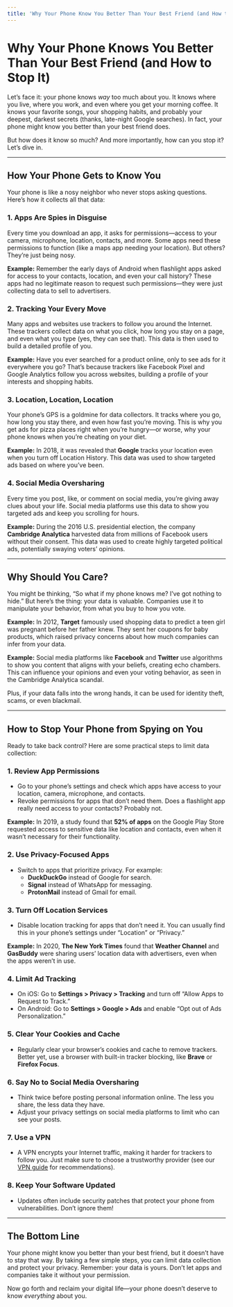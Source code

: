 ```yaml
---
title: 'Why Your Phone Know You Better Than Your Best Friend (and How to Stop It)'
---
```


# Why Your Phone Knows You Better Than Your Best Friend (and How to Stop It)

Let’s face it: your phone knows *way* too much about you. It knows where you live, where you work, and even where you get your morning coffee. It knows your favorite songs, your shopping habits, and probably your deepest, darkest secrets (thanks, late-night Google searches). In fact, your phone might know you better than your best friend does.  

But how does it know so much? And more importantly, how can you stop it? Let’s dive in.

---

## How Your Phone Gets to Know You

Your phone is like a nosy neighbor who never stops asking questions. Here’s how it collects all that data:

### 1. **Apps Are Spies in Disguise**
Every time you download an app, it asks for permissions—access to your camera, microphone, location, contacts, and more. Some apps need these permissions to function (like a maps app needing your location). But others? They’re just being nosy.  

**Example:** Remember the early days of Android when flashlight apps asked for access to your contacts, location, and even your call history? These apps had no legitimate reason to request such permissions—they were just collecting data to sell to advertisers.  

### 2. **Tracking Your Every Move**
Many apps and websites use trackers to follow you around the Internet. These trackers collect data on what you click, how long you stay on a page, and even what you type (yes, they can see that). This data is then used to build a detailed profile of you.  

**Example:** Have you ever searched for a product online, only to see ads for it everywhere you go? That’s because trackers like Facebook Pixel and Google Analytics follow you across websites, building a profile of your interests and shopping habits.  

### 3. **Location, Location, Location**
Your phone’s GPS is a goldmine for data collectors. It tracks where you go, how long you stay there, and even how fast you’re moving. This is why you get ads for pizza places right when you’re hungry—or worse, why your phone knows when you’re cheating on your diet.  

**Example:** In 2018, it was revealed that **Google** tracks your location even when you turn off Location History. This data was used to show targeted ads based on where you’ve been.  

### 4. **Social Media Oversharing**
Every time you post, like, or comment on social media, you’re giving away clues about your life. Social media platforms use this data to show you targeted ads and keep you scrolling for hours.  

**Example:** During the 2016 U.S. presidential election, the company **Cambridge Analytica** harvested data from millions of Facebook users without their consent. This data was used to create highly targeted political ads, potentially swaying voters’ opinions.  

---

## Why Should You Care?

You might be thinking, “So what if my phone knows me? I’ve got nothing to hide.” But here’s the thing: your data is valuable. Companies use it to manipulate your behavior, from what you buy to how you vote.  

**Example:** In 2012, **Target** famously used shopping data to predict a teen girl was pregnant before her father knew. They sent her coupons for baby products, which raised privacy concerns about how much companies can infer from your data.  

**Example:** Social media platforms like **Facebook** and **Twitter** use algorithms to show you content that aligns with your beliefs, creating echo chambers. This can influence your opinions and even your voting behavior, as seen in the Cambridge Analytica scandal.  

Plus, if your data falls into the wrong hands, it can be used for identity theft, scams, or even blackmail.  

---

## How to Stop Your Phone from Spying on You

Ready to take back control? Here are some practical steps to limit data collection:

### 1. **Review App Permissions**
- Go to your phone’s settings and check which apps have access to your location, camera, microphone, and contacts.
- Revoke permissions for apps that don’t need them. Does a flashlight app really need access to your contacts? Probably not.  

**Example:** In 2019, a study found that **52% of apps** on the Google Play Store requested access to sensitive data like location and contacts, even when it wasn’t necessary for their functionality.  

### 2. **Use Privacy-Focused Apps**
- Switch to apps that prioritize privacy. For example:
  - **DuckDuckGo** instead of Google for search.
  - **Signal** instead of WhatsApp for messaging.
  - **ProtonMail** instead of Gmail for email.  

### 3. **Turn Off Location Services**
- Disable location tracking for apps that don’t need it. You can usually find this in your phone’s settings under “Location” or “Privacy.”  

**Example:** In 2020, **The New York Times** found that **Weather Channel** and **GasBuddy** were sharing users’ location data with advertisers, even when the apps weren’t in use.  

### 4. **Limit Ad Tracking**
- On iOS: Go to **Settings > Privacy > Tracking** and turn off “Allow Apps to Request to Track.”
- On Android: Go to **Settings > Google > Ads** and enable “Opt out of Ads Personalization.”  

### 5. **Clear Your Cookies and Cache**
- Regularly clear your browser’s cookies and cache to remove trackers. Better yet, use a browser with built-in tracker blocking, like **Brave** or **Firefox Focus**.  

### 6. **Say No to Social Media Oversharing**
- Think twice before posting personal information online. The less you share, the less data they have.
- Adjust your privacy settings on social media platforms to limit who can see your posts.  

### 7. **Use a VPN**
- A VPN encrypts your Internet traffic, making it harder for trackers to follow you. Just make sure to choose a trustworthy provider (see our [VPN guide](#) for recommendations).  

### 8. **Keep Your Software Updated**
- Updates often include security patches that protect your phone from vulnerabilities. Don’t ignore them!  

---

## The Bottom Line

Your phone might know you better than your best friend, but it doesn’t have to stay that way. By taking a few simple steps, you can limit data collection and protect your privacy. Remember: your data is yours. Don’t let apps and companies take it without your permission.

Now go forth and reclaim your digital life—your phone doesn’t deserve to know *everything* about you.